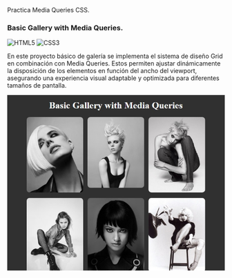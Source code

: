 Practica Media Queries CSS.

### Basic Gallery with Media Queries.

![HTML5](https://img.shields.io/badge/html5-%23E34F26.svg?style=flat&logo=html5&logoColor=white) ![CSS3](https://img.shields.io/badge/css3-%231572B6.svg?style=flat&logo=css3&logoColor=white)

En este proyecto básico de galería se implementa el sistema de diseño Grid en combinación con Media Queries. Estos permiten ajustar dinámicamente la disposición de los elementos en función del ancho del viewport, asegurando una experiencia visual adaptable y optimizada para diferentes tamaños de pantalla.

![screenshot](https://github.com/rimardev/gallery-media-queries/blob/main/assets/img/screenshot.jpg)
